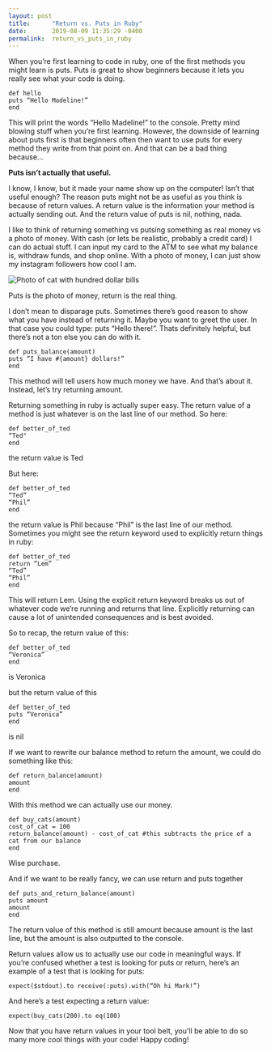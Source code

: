 ```yaml
---
layout: post
title:      "Return vs. Puts in Ruby"
date:       2019-08-09 11:35:29 -0400
permalink:  return_vs_puts_in_ruby
---
```



When you’re first learning to code in ruby, one of the first methods you might learn is puts. Puts is great to show beginners because it lets you really see what your code is doing.

```
def hello
puts “Hello Madeline!”
end
```

This will print the words “Hello Madeline!” to the console. Pretty mind blowing stuff when you’re first learning. However, the downside of learning about puts first is that beginners often then want to use puts for every method they write from that point on. And that can be a bad thing because…

**Puts isn’t actually that useful.**

I know, I know, but it made your name show up on the computer! Isn’t that useful enough?
The reason puts might not be as useful as you think is because of return values. A return value is the information your method is actually sending out. And the return value of puts is nil, nothing, nada. 

I like to think of returning something vs putsing something as real money vs a photo of money. With cash (or lets be realistic, probably a credit card) I can do actual stuff. I can input my card to the ATM to see what my balance is, withdraw funds, and shop online.
With a photo of money, I can just show my instagram followers how cool I am. 


![Photo of cat with hundred dollar bills](https://i.imgur.com/kgTkpYps.png)

Puts is the photo of money, return is the real thing.

I don’t mean to disparage puts. Sometimes there’s good reason to show what you have instead of returning it. Maybe you want to greet the user. In that case you could type: puts “Hello there!”. Thats definitely helpful, but there’s not a ton else you can do with it. 

```
def puts_balance(amount)
puts “I have #{amount} dollars!”
end
```

This method will tell users how much money we have. And that’s about it.
Instead, let’s try returning amount.

Returning something in ruby is actually super easy. The return value of a method is just whatever is on the last line of our method. So here:

```
def better_of_ted
“Ted"
end
```

the return value is Ted

But here:

```
def better_of_ted
“Ted”
“Phil”
end
```

the return value is Phil because “Phil” is the last line of our method.
Sometimes you might see the return keyword used to explicitly return things in ruby:

```
def better_of_ted
return “Lem”
“Ted”
“Phil”
end
```

This will return Lem. Using the explicit return keyword breaks us out of whatever code we’re running and returns that line. Explicitly returning can cause a lot of unintended consequences and is best avoided. 

So to recap, the return value of this:

```
def better_of_ted
“Veronica”
end
```

is Veronica

but the return value of this

```
def better_of_ted
puts “Veronica”
end
```

is nil

If we want to rewrite our balance method to return the amount, we could do something like this:

```
def return_balance(amount)
amount
end
```

With this method we can actually use our money.

```
def buy_cats(amount)
cost_of_cat = 100
return_balance(amount) - cost_of_cat #this subtracts the price of a cat from our balance
end 
```

Wise purchase.


And if we want to be really fancy, we can use return and puts together

```
def puts_and_return_balance(amount)
puts amount
amount
end
```

The return value of this method is still amount because amount is the last line, but the amount is also outputted to the console. 

Return values allow us to actually use our code in meaningful ways. If you’re confused whether a test is looking for puts or return, here’s an example of a test that is looking for puts:

`expect($stdout).to receive(:puts).with(“Oh hi Mark!”)`

And here’s a test expecting a return value:

`expect(buy_cats(200).to eq(100)`

Now that you have return values in your tool belt, you'll be able to do so many more cool things with your code! Happy coding!
